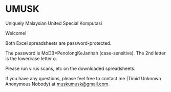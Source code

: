 # UMUSK
Uniquely Malaysian United Special Komputasi

Welcome!

Both Excel spreadsheets are password-protected.

The password is MoDB=PenolongKeJannah (case-sensitive).  The 2nd letter is the lowercase letter o.  

Please run virus scans, etc on the downloaded spreadsheets.  

If you have any questions, please feel free to contact me (Timid Unknown Anonymous Nobody) at muskumusk@gmail.com. 
